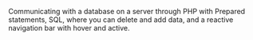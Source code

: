 Communicating with a database on a server through PHP with Prepared statements, SQL, where you can delete and add data, and a reactive navigation bar with hover and active. 
